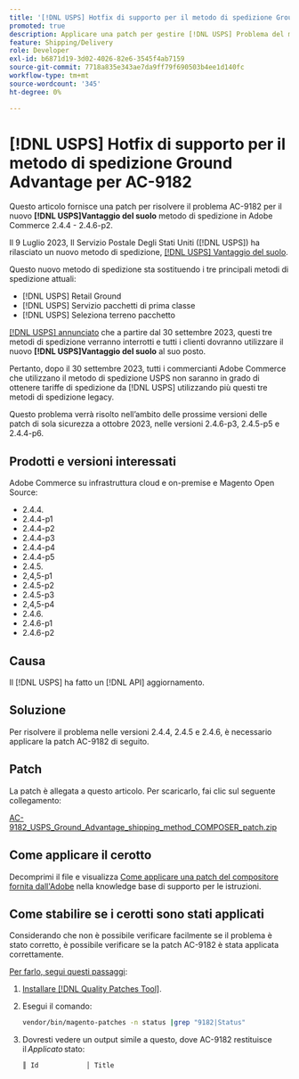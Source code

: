 ```yaml
---
title: '[!DNL USPS] Hotfix di supporto per il metodo di spedizione Ground Advantage per AC-9182'
promoted: true
description: Applicare una patch per gestire [!DNL USPS] Problema del metodo di spedizione di Ground Advantage AC-9182 per Adobe Commerce 2.4.4 - 2.4.6-p2.
feature: Shipping/Delivery
role: Developer
exl-id: b6871d19-3d02-4026-82e6-3545f4ab7159
source-git-commit: 7718a835e343ae7da9ff79f690503b4ee1d140fc
workflow-type: tm+mt
source-wordcount: '345'
ht-degree: 0%

---
```


# [!DNL USPS] Hotfix di supporto per il metodo di spedizione Ground Advantage per AC-9182

Questo articolo fornisce una patch per risolvere il problema AC-9182 per il nuovo **[!DNL USPS]Vantaggio del suolo** metodo di spedizione in Adobe Commerce 2.4.4 - 2.4.6-p2.

Il 9 Luglio 2023, Il Servizio Postale Degli Stati Uniti ([!DNL USPS]) ha rilasciato un nuovo metodo di spedizione, [[!DNL USPS] Vantaggio del suolo](https://www.usps.com/ship/ground-advantage.htm).

Questo nuovo metodo di spedizione sta sostituendo i tre principali metodi di spedizione attuali:

* [!DNL USPS] Retail Ground
* [!DNL USPS] Servizio pacchetti di prima classe
* [!DNL USPS] Seleziona terreno pacchetto

[[!DNL USPS] annunciato](https://faq.usps.com/s/article/USPS-Ground-Advantage#how_it_works) che a partire dal 30 settembre 2023, questi tre metodi di spedizione verranno interrotti e tutti i clienti dovranno utilizzare il nuovo **[!DNL USPS]Vantaggio del suolo** al suo posto.

Pertanto, dopo il 30 settembre 2023, tutti i commercianti Adobe Commerce che utilizzano il metodo di spedizione USPS non saranno in grado di ottenere tariffe di spedizione da [!DNL USPS] utilizzando più questi tre metodi di spedizione legacy.

Questo problema verrà risolto nell’ambito delle prossime versioni delle patch di sola sicurezza a ottobre 2023, nelle versioni 2.4.6-p3, 2.4.5-p5 e 2.4.4-p6.

## Prodotti e versioni interessati

Adobe Commerce su infrastruttura cloud e on-premise e Magento Open Source:

* 2.4.4.
* 2.4.4-p1
* 2.4.4-p2
* 2.4.4-p3
* 2.4.4-p4
* 2.4.4-p5
* 2.4.5.
* 2,4,5-p1
* 2.4.5-p2
* 2.4.5-p3
* 2,4,5-p4
* 2.4.6.
* 2.4.6-p1
* 2.4.6-p2

## Causa

Il [!DNL USPS] ha fatto un [!DNL API] aggiornamento.

## Soluzione

Per risolvere il problema nelle versioni 2.4.4, 2.4.5 e 2.4.6, è necessario applicare la patch AC-9182 di seguito.

## Patch

La patch è allegata a questo articolo. Per scaricarlo, fai clic sul seguente collegamento:

[AC-9182_USPS_Ground_Advantage_shipping_method_COMPOSER_patch.zip](assets/AC-9182_USPS_Ground_Advantage_shipping_method_COMPOSER_patch.zip)

## Come applicare il cerotto

Decomprimi il file e visualizza [Come applicare una patch del compositore fornita dall&#39;Adobe](https://experienceleague.adobe.com/docs/commerce-knowledge-base/kb/how-to/how-to-apply-a-composer-patch-provided-by-magento.html) nella knowledge base di supporto per le istruzioni.

## Come stabilire se i cerotti sono stati applicati

Considerando che non è possibile verificare facilmente se il problema è stato corretto, è possibile verificare se la patch AC-9182 è stata applicata correttamente.

<u>Per farlo, segui questi passaggi</u>:

1. [Installare [!DNL Quality Patches Tool]](https://experienceleague.adobe.com/docs/commerce-operations/tools/quality-patches-tool/usage.html).
1. Esegui il comando:

   ```bash
   vendor/bin/magento-patches -n status |grep "9182|Status"
   ```

1. Dovresti vedere un output simile a questo, dove AC-9182 restituisce il *Applicato* stato:

   ```bash
   ║ Id            │ Title                                                        │ Category        │ Origin                 │ Status      │ Details                                          ║ ║ N/A           │ ../m2-hotfixes/AC-9182_USPS_Ground_Advantage_shipping_method_COMPOSER_patch.patch      │ Other           │ Local                  │ Applied     │ Patch type: Custom                                
   ```

